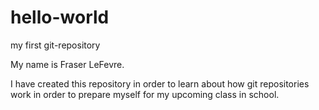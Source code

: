 # hello-world
my first git-repository


My name is Fraser LeFevre.

I have created this repository in order to learn about how 
git repositories work in order to prepare myself
for my upcoming class in school.

